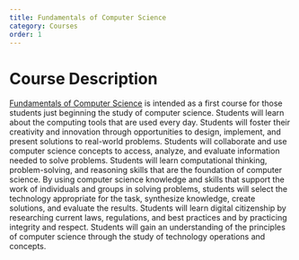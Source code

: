 ```yaml
---
title: Fundamentals of Computer Science
category: Courses
order: 1
---
```

# Course Description

[Fundamentals of Computer Science](https://texreg.sos.state.tx.us/public/readtac$ext.TacPage?sl=R&app=9&p_dir=&p_rloc=&p_tloc=&p_ploc=&pg=1&p_tac=&ti=19&pt=2&ch=127&rl=788) is intended as a first course for those students just beginning the study of computer science. Students will learn about the computing tools that are used every day. Students will foster their creativity and innovation through opportunities to design, implement, and present solutions to real-world problems. Students will collaborate and use computer science concepts to access, analyze, and evaluate information needed to solve problems. Students will learn computational thinking, problem-solving, and reasoning skills that are the foundation of computer science. By using computer science knowledge and skills that support the work of individuals and groups in solving problems, students will select the technology appropriate for the task, synthesize knowledge, create solutions, and evaluate the results. Students will learn digital citizenship by researching current laws, regulations, and best practices and by practicing integrity and respect. Students will gain an understanding of the principles of computer science through the study of technology operations and concepts.